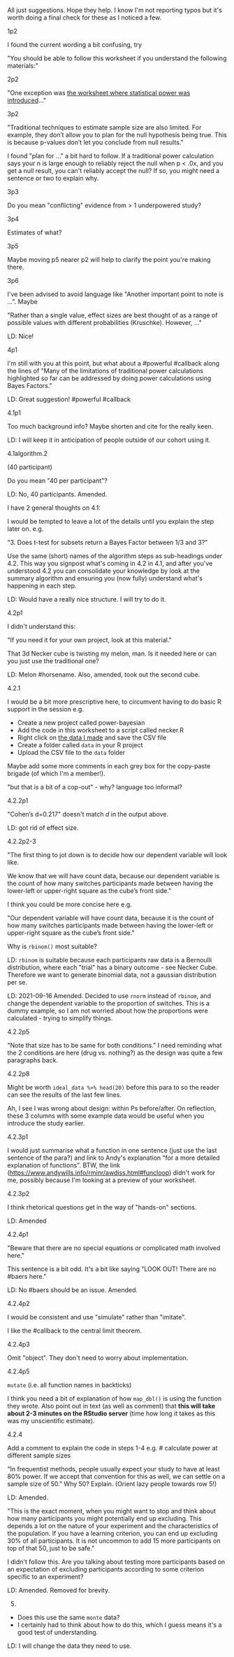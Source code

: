 All just suggestions. Hope they help. I know I'm not reporting typos but it's worth doing a final check for these as I
noticed a few.

1p2

I found the current wording a bit confusing, try

"You should be able to follow this worksheet if you understand the following materials:"

2p2

"One exception was [the worksheet where statistical power was introduced](https://www.andywills.info/rminr/power.html)..."

3p2

"Traditional techniques to estimate sample size are also limited. For example, they don’t allow you to plan for the null hypothesis being true. This is because p-values don’t let you conclude from null results."

I found "plan for ..." a bit hard to follow. If a traditional power calculation says your n is large enough to reliably
reject the null when p < .0x, and you get a null result, you can't reliably accept the null? If so, you might need a
sentence or two to explain why.

3p3

Do you mean "conflicting" evidence from > 1 underpowered study?

3p4

Estimates of what?

3p5

Maybe moving p5 nearer p2 will help to clarify the point you're making there.

3p6

I've been advised to avoid language like "Another important point to note is ...". Maybe

"Rather than a single value, effect sizes are best thought of as a range of possible values with different probabilities (Kruschke). However, ..."

LD: Nice!

4p1

I'm still with you at this point, but what about a #powerful #callback along the lines of "Many of the limitations of traditional power calculations highlighted so far can be addressed by doing power calculations using Bayes Factors."

LD: Great suggestion! #powerful #callback

4.1p1

Too much background info? Maybe shorten and cite for the really keen.

LD: I will keep it in anticipation of people outside of our cohort using it.

4.1algorithm.2

(40 participant)

Do you mean "40 per participant"?

LD: No, 40 participants. Amended.

I have 2 general thoughts on 4.1:

I would be tempted to leave a lot of the details until you explain the step later on. e.g.

"3. Does t-test for subsets return a Bayes Factor between 1/3 and 3?"

Use the same (short) names of the algorithm steps as sub-headings under 4.2. This way you signpost what's coming in 4.2
in 4.1, and after you've understood 4.2 you can consolidate your knowledge by look at the summary algorithm and ensuring
you (now fully) understand what's happening in each step.

LD: Would have a really nice structure. I will try to do it.

4.2p1

I didn't understand this:

"If you need it for your own project, look at this material."

That 3d Necker cube is twisting my melon, man. Is it needed here or can you just use the traditional one?

LD: Melon #horsename. Also, amended, took out the second cube.

4.2.1

I would be a bit more prescriptive here, to circumvent having to do basic R support in the session e.g.

* Create a new project called power-bayesian
* Add the code in this worksheet to a script called necker.R
* Right click on [the data I made](url) and save the CSV file
* Create a folder called `data` in your R project
* Upload the CSV file to the `data` folder

Maybe add some more comments in each grey box for the copy-paste brigade (of which I'm a member!).

"but that is a bit of a cop-out" - why? language too informal?

4.2.2p1

"Cohen’s d=0.217" doesn't match *d* in the output above.

LD: got rid of effect size.

4.2.2p2-3

"The first thing to jot down is to decide how our dependent variable will look like.

We know that we will have count data, because our dependent variable is the count of how many switches participants made between having the lower-left or upper-right square as the cube’s front side."

I think you could be more concise here e.g.

"Our dependent variable will have count data, because it is the count of how many switches participants made between having the lower-left or upper-right square as the cube’s front side."

Why is `rbinom()` most suitable?

LD: `rbinom` is suitable because each participants raw data is a Bernoulli distribution, where each "trial" has a binary outcome - see Necker Cube. Therefore we want to generate binomial data, not a gaussian distribution per se.

LD: 2021-09-16 Amended. Decided to use `rnorm` instead of `rbinom`, and change the dependent variable to the proportion of switches. This is a dummy example, so I am not worried about how the proportions were calculated - trying to simplify things.

4.2.2p5

"Note that size has to be same for both conditions." I need reminding what the 2 conditions are here (drug vs. nothing?)
as the design was quite a few paragraphs back.

4.2.2p8

Might be worth `ideal_data %>% head(20)` before this para to so the reader can see the results of the last few lines.

Ah, I see I was wrong about design: within Ps before/after. On reflection, these 3 columns with some example data would be useful when you introduce the study earlier.

4.2.3p1

I would just summarise what a function in one sentence (just use the last sentence of the para?) and link to Andy's
explanation "for a more detailed explanation of functions". BTW, the link
(https://www.andywills.info/rminr/awdiss.html#funcloop) didn't work for me, possibly because I'm looking at a preview of
your worksheet.

4.2.3p2

I think rhetorical questions get in the way of "hands-on" sections.

LD: Amended

4.2.4p1

"Beware that there are no special equations or complicated math involved here."

This sentence is a bit odd. It's a bit like saying "LOOK OUT! There are no #baers here."

LD: No #baers should be an issue. Amended.

4.2.4p2

I would be consistent and use "simulate" rather than "imitate".

I like the #callback to the central limit theorem.

4.2.4p3

Omit "object". They don't need to worry about implementation.

4.2.4p5

`mutate` (i.e. all function names in backticks)

I think you need a bit of explanation of how `map_dbl()` is using the function they wrote. Also point out in text (as
well as comment) that **this will take about 2-3 minutes on the RStudio server** (time how long it takes as this was my
unscientific estimate).

4.2.4

Add a comment to explain the code in steps 1-4 e.g. # calculate power at different sample sizes

"In frequentist methods, people usually expect your study to have at least 80% power. If we accept that convention for this as well, we can settle on a sample size of 50." Why 50? Explain. (Orient lazy people towards row 5!)

LD: Amended.

"This is the exact moment, when you might want to stop and think about how many participants you might potentially end up excluding. This depends a lot on the nature of your experiment and the characteristics of the population. If you have a learning criterion, you can end up excluding 30% of all participants. It is not uncommon to add 15 more participants on top of that 50, just to be safe."

I didn't follow this. Are you talking about testing more participants based on an expectation of excluding participants according to some criterion specific to an experiment?

LD: Amended. Removed for brevity.

5.

* Does this use the same `monte` data?
* I certainly had to think about how to do this, which I guess means it's a good test of understanding.

LD: I will change the data they need to use.
